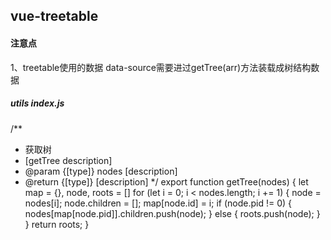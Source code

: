 ## vue-treetable

#### 注意点 

1、treetable使用的数据 data-source需要进过getTree(arr)方法装载成树结构数据

##### utils  index.js
  /**
   * 获取树
   * [getTree description]
   * @param  {[type]} nodes [description]
   * @return {[type]}       [description]
   */
  export function getTree(nodes) {
      let map = {},
          node, roots = []
      for (let i = 0; i < nodes.length; i += 1) {
          node = nodes[i];
          node.children = [];
          map[node.id] = i;
          if (node.pid != 0) {
              nodes[map[node.pid]].children.push(node);
          } else {
              roots.push(node);
          }
      }
      return roots;
  }
